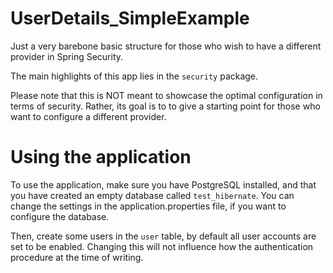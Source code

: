# UserDetails_SimpleExample
Just a very barebone basic structure for those who wish to have a different provider in Spring Security. 

The main highlights of this app lies in the `security` package.

Please note that this is NOT meant to showcase the optimal configuration in terms of security.
Rather, its goal is to to give a starting point for those who want to configure a different provider.

# Using the application
To use the application, make sure you have PostgreSQL installed, and that you have created an empty database called `test_hibernate`. You can change the settings in the application.properties file, if you want to configure the database.

Then, create some users in the `user` table, by default all user accounts are set to be enabled. Changing this will not influence how the authentication procedure at the time of writing.

